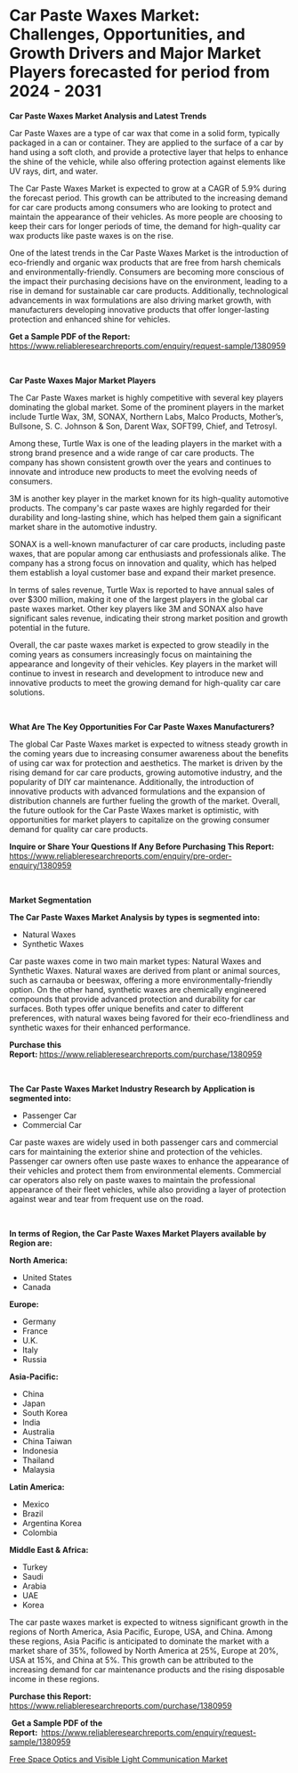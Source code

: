 <p><h1>Car Paste Waxes Market: Challenges, Opportunities, and Growth Drivers and Major Market Players forecasted for period from 2024 - 2031</h1></p><p><strong>Car Paste Waxes Market Analysis and Latest Trends</strong></p>
<p><p>Car Paste Waxes are a type of car wax that come in a solid form, typically packaged in a can or container. They are applied to the surface of a car by hand using a soft cloth, and provide a protective layer that helps to enhance the shine of the vehicle, while also offering protection against elements like UV rays, dirt, and water.</p><p>The Car Paste Waxes Market is expected to grow at a CAGR of 5.9% during the forecast period. This growth can be attributed to the increasing demand for car care products among consumers who are looking to protect and maintain the appearance of their vehicles. As more people are choosing to keep their cars for longer periods of time, the demand for high-quality car wax products like paste waxes is on the rise.</p><p>One of the latest trends in the Car Paste Waxes Market is the introduction of eco-friendly and organic wax products that are free from harsh chemicals and environmentally-friendly. Consumers are becoming more conscious of the impact their purchasing decisions have on the environment, leading to a rise in demand for sustainable car care products. Additionally, technological advancements in wax formulations are also driving market growth, with manufacturers developing innovative products that offer longer-lasting protection and enhanced shine for vehicles.</p></p>
<p><strong>Get a Sample PDF of the Report:&nbsp;</strong> <a href="https://www.reliableresearchreports.com/enquiry/request-sample/1380959">https://www.reliableresearchreports.com/enquiry/request-sample/1380959</a></p>
<p>&nbsp;</p>
<p><strong>Car Paste Waxes Major Market Players</strong></p>
<p><p>The Car Paste Waxes market is highly competitive with several key players dominating the global market. Some of the prominent players in the market include Turtle Wax, 3M, SONAX, Northern Labs, Malco Products, Mother’s, Bullsone, S. C. Johnson & Son, Darent Wax, SOFT99, Chief, and Tetrosyl.</p><p>Among these, Turtle Wax is one of the leading players in the market with a strong brand presence and a wide range of car care products. The company has shown consistent growth over the years and continues to innovate and introduce new products to meet the evolving needs of consumers.</p><p>3M is another key player in the market known for its high-quality automotive products. The company's car paste waxes are highly regarded for their durability and long-lasting shine, which has helped them gain a significant market share in the automotive industry.</p><p>SONAX is a well-known manufacturer of car care products, including paste waxes, that are popular among car enthusiasts and professionals alike. The company has a strong focus on innovation and quality, which has helped them establish a loyal customer base and expand their market presence.</p><p>In terms of sales revenue, Turtle Wax is reported to have annual sales of over $300 million, making it one of the largest players in the global car paste waxes market. Other key players like 3M and SONAX also have significant sales revenue, indicating their strong market position and growth potential in the future.</p><p>Overall, the car paste waxes market is expected to grow steadily in the coming years as consumers increasingly focus on maintaining the appearance and longevity of their vehicles. Key players in the market will continue to invest in research and development to introduce new and innovative products to meet the growing demand for high-quality car care solutions.</p></p>
<p>&nbsp;</p>
<p><strong>What Are The Key Opportunities For Car Paste Waxes Manufacturers?</strong></p>
<p><p>The global Car Paste Waxes market is expected to witness steady growth in the coming years due to increasing consumer awareness about the benefits of using car wax for protection and aesthetics. The market is driven by the rising demand for car care products, growing automotive industry, and the popularity of DIY car maintenance. Additionally, the introduction of innovative products with advanced formulations and the expansion of distribution channels are further fueling the growth of the market. Overall, the future outlook for the Car Paste Waxes market is optimistic, with opportunities for market players to capitalize on the growing consumer demand for quality car care products.</p></p>
<p><strong>Inquire or Share Your Questions If Any Before Purchasing This Report:</strong> <a href="https://www.reliableresearchreports.com/enquiry/pre-order-enquiry/1380959">https://www.reliableresearchreports.com/enquiry/pre-order-enquiry/1380959</a></p>
<p>&nbsp;</p>
<p><strong>Market Segmentation</strong></p>
<p><strong>The Car Paste Waxes Market Analysis by types is segmented into:</strong></p>
<p><ul><li>Natural Waxes</li><li>Synthetic Waxes</li></ul></p>
<p><p>Car paste waxes come in two main market types: Natural Waxes and Synthetic Waxes. Natural waxes are derived from plant or animal sources, such as carnauba or beeswax, offering a more environmentally-friendly option. On the other hand, synthetic waxes are chemically engineered compounds that provide advanced protection and durability for car surfaces. Both types offer unique benefits and cater to different preferences, with natural waxes being favored for their eco-friendliness and synthetic waxes for their enhanced performance.</p></p>
<p><strong>Purchase this Report:&nbsp;</strong><a href="https://www.reliableresearchreports.com/purchase/1380959">https://www.reliableresearchreports.com/purchase/1380959</a></p>
<p>&nbsp;</p>
<p><strong>The Car Paste Waxes Market Industry Research by Application is segmented into:</strong></p>
<p><ul><li>Passenger Car</li><li>Commercial Car</li></ul></p>
<p><p>Car paste waxes are widely used in both passenger cars and commercial cars for maintaining the exterior shine and protection of the vehicles. Passenger car owners often use paste waxes to enhance the appearance of their vehicles and protect them from environmental elements. Commercial car operators also rely on paste waxes to maintain the professional appearance of their fleet vehicles, while also providing a layer of protection against wear and tear from frequent use on the road.</p></p>
<p>&nbsp;</p>
<p><strong>In terms of Region, the Car Paste Waxes Market Players available by Region are:</strong></p>
<p>
    <p> <strong> North America: </strong>
        <ul>
            <li>United States</li>
            <li>Canada</li>
        </ul>
        </p> 
    <p> <strong> Europe: </strong>
        <ul>
            <li>Germany</li>
            <li>France</li>
            <li>U.K.</li>
            <li>Italy</li>
            <li>Russia</li>
        </ul>
        </p> 
    <p> <strong> Asia-Pacific: </strong>
        <ul>
            <li>China</li>
            <li>Japan</li>
            <li>South Korea</li>
            <li>India</li>
            <li>Australia</li>
            <li>China Taiwan</li>
            <li>Indonesia</li>
            <li>Thailand</li>
            <li>Malaysia</li>
        </ul>
        </p> 
    <p> <strong> Latin America: </strong>
        <ul>
            <li>Mexico</li>
            <li>Brazil</li>
            <li>Argentina Korea</li>
            <li>Colombia</li>
        </ul>
        </p> 
    <p> <strong> Middle East & Africa: </strong>
        <ul>
            <li>Turkey</li>
            <li>Saudi</li>
            <li>Arabia</li>
            <li>UAE</li>
            <li>Korea</li>
        </ul>
    </p>
    </p>
<p><p>The car paste waxes market is expected to witness significant growth in the regions of North America, Asia Pacific, Europe, USA, and China. Among these regions, Asia Pacific is anticipated to dominate the market with a market share of 35%, followed by North America at 25%, Europe at 20%, USA at 15%, and China at 5%. This growth can be attributed to the increasing demand for car maintenance products and the rising disposable income in these regions.</p></p>
<p><strong>Purchase this Report: </strong><a href="https://www.reliableresearchreports.com/purchase/1380959">https://www.reliableresearchreports.com/purchase/1380959</a></p>
<p>&nbsp;<strong>Get a Sample PDF of the Report:&nbsp;&nbsp;</strong><a href="https://www.reliableresearchreports.com/enquiry/request-sample/1380959">https://www.reliableresearchreports.com/enquiry/request-sample/1380959</a></p>
<p><strong></strong></p>
<p><p><a href="https://invited-way-688.notion.site/Free-Space-Optics-and-Visible-Light-Communication-Market-Size-Growth-and-Forecast-from-2024-2031-94dee812a8424da488fa8b5a9850de44">Free Space Optics and Visible Light Communication Market</a></p></p>